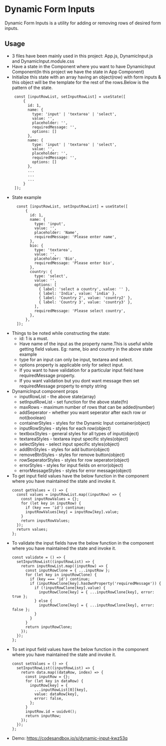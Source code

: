 # Dynamic Form Inputs

Dynamic Form Inputs is a utility for adding or removing rows of desired form inputs.

## Usage

- 3 files have been mainly used in this project: App.js, DynamicInput.js and DynamicInput.module.css
- Have a state in the Component where you want to have DynamicInput Component(In this project we have the state in App Component)
- Initialize this state with an array having an object(row) with form inputs & this object will be the template for the rest of the rows.Below is the pattern of the state.
  ```
   const [inputRowList, setInputRowList] = useState([
       {
         id: 1,
         name: {
           type: 'input' | 'textarea' | 'select',
           value: '',
           placeholder: '',
           requiredMessage: '',
           options: []
         },
         name: {
           type: 'input' | 'textarea' | 'select',
           value: '',
           placeholder: '',
           requiredMessage: '',
           options: []
         },
         ...
         ...
         ...
       }
   ]);
  ```
- State example
  ```
    const [inputRowList, setInputRowList] = useState([
        {
          id: 1,
          name: {
            type: 'input',
            value: '',
            placeholder: 'Name',
            requiredMessage: 'Please enter name',
          },
          bio: {
            type: 'textarea',
            value: '',
            placeholder: 'Bio',
            requiredMessage: 'Please enter bio',
          },
          country: {
            type: 'select',
            value: '',
            options: [
              { label: 'select a country', value: '' },
              { label: 'India', value: 'india' },
              { label: 'Country 2', value: 'country2' },
              { label: 'Country 3', value: 'country3' },
            ],
            requiredMessage: 'Please select country',
          },
        },
    ]);
  ```
- Things to be noted while constructing the state:
  - id: 1 is a must.
  - Have name of the input as the property name.This is useful while getting field values.
    Eg: name, bio and country in the above state example
  - type for an input can only be input, textarea and select.
  - options property is applicable only for select input.
  - If you want to have validation for a particular input field have requiredMessage property.
  - If you want validation but you dont want message then set requiredMessage property to empty string
- DynamicInput component props
  - inputRowList - the above state(array)
  - setInputRowList - set function for the above state(fn)
  - maxRows - maximum number of rows that can be added(number)
  - addSeperator - whether you want seperator after each row or not(boolean)
  - containerStyles - styles for the Dynamic Input container(object)
  - inputRowStyles - styles for each row(object)
  - textboxStyles - general styles for all types of input(object)
  - textareaStyles - textarea input specific styles(object)
  - selectStyles - select input specific styles(object)
  - addBtnStyles - styles for add button(object)
  - removeBtnStyles - styles for remove button(object)
  - rowSeperatorStyles - styles for row seperator(object)
  - errorStyles - styles for input fields on error(object)
  - errorMessageStyles - styles for error message(object)
- To get input field values have the below function in the component where you have maintained the state and invoke it.
  ```
  const getValues = () => {
    const values = inputRowList.map((inputRow) => {
      const inputRowValues = {};
      for (let key in inputRow) {
        if (key === 'id') continue;
        inputRowValues[key] = inputRow[key].value;
      }
      return inputRowValues;
    });
    return values;
  };
  ```
- To validate the input fields have the below function in the component where you have maintained the state and invoke it.
  ```
  const validate = () => {
    setInputRowList((inputRowList) => {
      return inputRowList.map((inputRow) => {
        const inputRowClone = { ...inputRow };
        for (let key in inputRowClone) {
          if (key === 'id') continue;
          if (inputRowClone[key].hasOwnProperty('requiredMessage')) {
            if (!inputRowClone[key].value) {
              inputRowClone[key] = { ...inputRowClone[key], error: true };
            } else {
              inputRowClone[key] = { ...inputRowClone[key], error: false };
            }
          }
        }
        return inputRowClone;
      });
    });
  };
  ```
- To set input field values have the below function in the component where you have maintained the state and invoke it.
  ```
  const setValues = () => {
    setInputRowList((inputRowList) => {
      return data.map((dataRow, index) => {
        const inputRow = {};
        for (let key in dataRow) {
          inputRow[key] = {
            ...inputRowList[0][key],
            value: dataRow[key],
            error: false,
          };
        }
        inputRow.id = uuidv4();
        return inputRow;
      });
    });
  };
  ```
- Demo: https://codesandbox.io/s/dynamic-input-kwz53q
